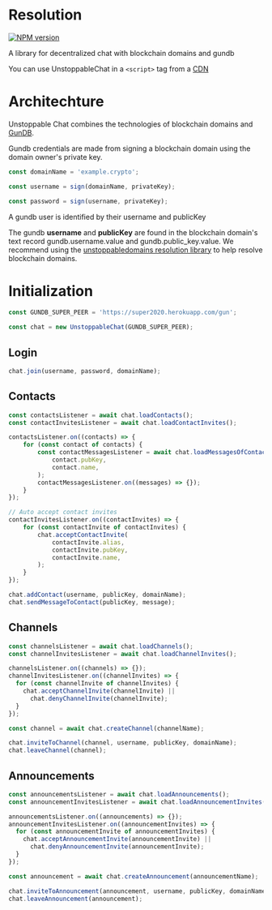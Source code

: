 # Resolution

[![NPM version](https://img.shields.io/npm/v/@unstoppabledomains/chat.svg?style=flat)](https://www.npmjs.com/package/@unstoppabledomains/chat)

A library for decentralized chat with blockchain domains and gundb

You can use UnstoppableChat in a `<script>` tag from a
[CDN](https://unpkg.com/browse/@unstoppabledomains/chat/build/index.js)

# Architechture

Unstoppable Chat combines the technologies of blockchain domains and [GunDB](https://gun.eco/docs/).

Gundb credentials are made from signing a blockchain domain using the domain owner's private key.

```javascript
const domainName = 'example.crypto';

const username = sign(domainName, privateKey);

const password = sign(username, privateKey);
```

A gundb user is identified by their username and publicKey

The gundb **username** and **publicKey** are found in the blockchain domain's text record gundb.username.value and gundb.public_key.value.
We recommend using the [unstoppabledomains resolution library](https://www.npmjs.com/package/@unstoppabledomains/resolution) to help resolve blockchain domains.

# Initialization

```javascript
const GUNDB_SUPER_PEER = 'https://super2020.herokuapp.com/gun';

const chat = new UnstoppableChat(GUNDB_SUPER_PEER);
```

## Login

```javascript
chat.join(username, password, domainName);
```

## Contacts

```javascript
const contactsListener = await chat.loadContacts();
const contactInvitesListener = await chat.loadContactInvites();

contactsListener.on((contacts) => {
    for (const contact of contacts) {
        const contactMessagesListener = await chat.loadMessagesOfContact(
            contact.pubKey,
            contact.name,
        );
        contactMessagesListener.on((messages) => {});
    }
});

// Auto accept contact invites
contactInvitesListener.on((contactInvites) => {
    for (const contactInvite of contactInvites) {
        chat.acceptContactInvite(
            contactInvite.alias,
            contactInvite.pubKey,
            contactInvite.name,
        );
    }
});

chat.addContact(username, publicKey, domainName);
chat.sendMessageToContact(publicKey, message);
```

## Channels

```javascript
const channelsListener = await chat.loadChannels();
const channelInvitesListener = await chat.loadChannelInvites();

channelsListener.on((channels) => {});
channelInvitesListener.on((channelInvites) => {
  for (const channelInvite of channelInvites) {
    chat.acceptChannelInvite(channelInvite) ||
      chat.denyChannelInvite(channelInvite);
  }
});

const channel = await chat.createChannel(channelName);

chat.inviteToChannel(channel, username, publicKey, domainName);
chat.leaveChannel(channel);
```

## Announcements

```javascript
const announcementsListener = await chat.loadAnnouncements();
const announcementInvitesListener = await chat.loadAnnouncementInvites();

announcementsListener.on((announcements) => {});
announcementInvitesListener.on((announcementInvites) => {
  for (const announcementInvite of announcementInvites) {
    chat.acceptAnnouncementInvite(announcementInvite) ||
      chat.denyAnnouncementInvite(announcementInvite);
  }
});

const announcement = await chat.createAnnouncement(announcementName);

chat.inviteToAnnouncement(announcement, username, publicKey, domainName);
chat.leaveAnnouncement(announcement);
```
